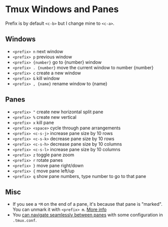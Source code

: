 # Tmux Windows and Panes

Prefix is by default `<c-b>` but I change mine to `<c-a>`.

## Windows

* `<prefix> n` next window
* `<prefix> p` previous window
* `<prefix> {number}` go to {number} window
* `<prefix> . {number}` move the current window to number {number}
* `<prefix> c` create a new window
* `<prefix> &` kill window
* `<prefix> , {name}` rename window to {name}

## Panes

* `<prefix> "` create new horizontal split pane
* `<prefix> %` create new vertical
* `<prefix> x` kill pane
* `<prefix> <space>` cycle through pane arrangements
* `<prefix> <c-s-j>` increase pane size by 10 rows
* `<prefix> <c-s-k>` decrease pane size by 10 rows
* `<prefix> <c-s-h>` decrease pane size by 10 columns
* `<prefix> <c-s-l>` increase pane size by 10 columns
* `<prefix> z` toggle pane zoom
* `<prefix> r` rotate panes
* `<prefix> }` move pane right/down
* `<prefix> {` move pane left/up
* `<prefix> q` show pane numbers, type number to go to that pane

## Misc

* If you see a `*M` on the end of a pane, it's because that pane is "marked". You can unmark it with `<prefix> m`. [More info](http://superuser.com/questions/1056977/uppercase-m-at-the-right-of-window-name-in-tmux)
* You [can navigate seamlessly between panes](https://robots.thoughtbot.com/seamlessly-navigate-vim-and-tmux-splits) with some configuration in `.tmux.conf`.
